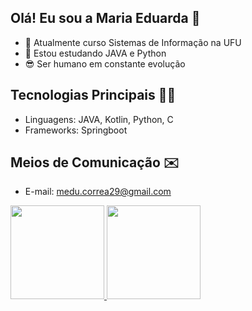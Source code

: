 ## Olá! Eu sou a Maria Eduarda 👋
- 🔭 Atualmente curso Sistemas de Informação na UFU
- 🌱 Estou estudando JAVA e Python
- 😎 Ser humano em constante evolução




## Tecnologias Principais 👩‍💻
- Linguagens: JAVA, Kotlin, Python, C
- Frameworks: Springboot





## Meios de Comunicação ✉️
- E-mail: medu.correa29@gmail.com


<div>
  <a href="https://beacons.ai/mar1a-ed">
  <img height="150em" src="https://github-readme-stats.vercel.app/api?username=mar1a-ed&show_icons=true&theme=dracula&include_all_commits=true&count_private=true"/>
  <img height="150em" src="https://github-readme-stats.vercel.app/api/top-langs/?username=mar1a-ed&layout=compact&langs_count=16&theme=dracula"/>
</div>
